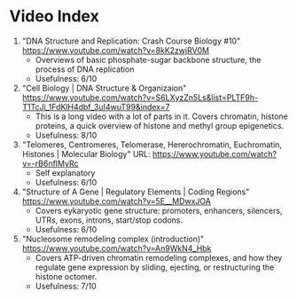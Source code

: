# Video Index

1. "DNA Structure and Replication: Crash Course Biology #10" https://www.youtube.com/watch?v=8kK2zwjRV0M
   * Overviews of basic phosphate-sugar backbone structure, the process of DNA replication
   * Usefulness: 6/10
1. "Cell Biology | DNA Structure & Organizaion" https://www.youtube.com/watch?v=S6LXyzZn5Ls&list=PLTF9h-T1TcJi_1FdKlH4dbf_3uI4wuT99&index=7
   * This is a long video with a lot of parts in it. Covers chromatin, histone proteins, a quick overview of histone and methyl group epigenetics.
   * Usefulness: 8/10
1. "Telomeres, Centromeres, Telomerase, Hererochromatin, Euchromatin, Histones | Molecular Biology" URL: https://www.youtube.com/watch?v=-rB6nfIMyRc
   * Self explanatory
   * Usefulness: 6/10
1. "Structure of A Gene | Regulatory Elements | Coding Regions" https://www.youtube.com/watch?v=5E__MDwxJOA
   * Covers eykaryotic gene structure: promoters, enhancers, silencers, UTRs, exons, introns, start/stop codons.
   * Usefulness: 6/10
1. "Nucleosome remodeling complex (introduction)" https://www.youtube.com/watch?v=An9WkN4_Hbk
   * Covers ATP-driven chromatin remodeling complexes, and how they regulate gene expression by sliding, ejecting, or restructuring the histone octomer.
   * Usefulness: 7/10
